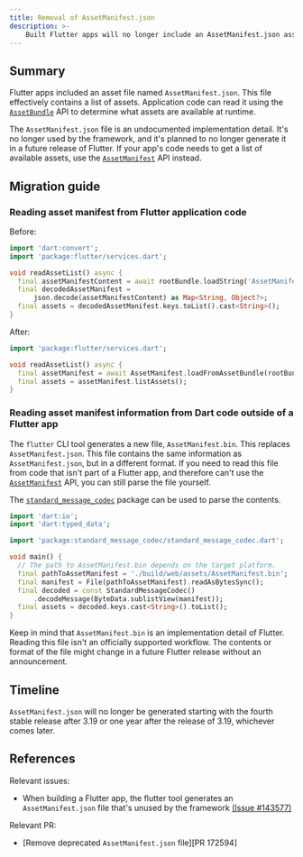 ```yaml
---
title: Removal of AssetManifest.json
description: >-
    Built Flutter apps will no longer include an AssetManifest.json asset file.
---
```


## Summary

Flutter apps included an asset file named `AssetManifest.json`.
This file effectively contains a list of assets.
Application code can read it using the [`AssetBundle`][] API to
determine what assets are available at runtime.

The `AssetManifest.json` file is an undocumented implementation detail.
It's no longer used by the framework, and it's planned to
no longer generate it in a future release of Flutter.
If your app's code needs to get a list of available assets,
use the [`AssetManifest`][] API instead.

## Migration guide

### Reading asset manifest from Flutter application code

Before:

```dart
import 'dart:convert';
import 'package:flutter/services.dart';

void readAssetList() async {
  final assetManifestContent = await rootBundle.loadString('AssetManifest.json');
  final decodedAssetManifest =
      json.decode(assetManifestContent) as Map<String, Object?>;
  final assets = decodedAssetManifest.keys.toList().cast<String>();
}
```

After:

```dart
import 'package:flutter/services.dart';

void readAssetList() async {
  final assetManifest = await AssetManifest.loadFromAssetBundle(rootBundle);
  final assets = assetManifest.listAssets();
}
```

### Reading asset manifest information from Dart code outside of a Flutter app

The `flutter` CLI tool generates a new file, `AssetManifest.bin`.
This replaces `AssetManifest.json`.
This file contains the same information as `AssetManifest.json`,
but in a different format.
If you need to read this file from code that isn't part of a Flutter app, and
therefore can't use the [`AssetManifest`][] API,
you can still parse the file yourself.

The [`standard_message_codec`][] package can be used to parse the contents.

```dart
import 'dart:io';
import 'dart:typed_data';

import 'package:standard_message_codec/standard_message_codec.dart';

void main() {
  // The path to AssetManifest.bin depends on the target platform.
  final pathToAssetManifest = './build/web/assets/AssetManifest.bin';
  final manifest = File(pathToAssetManifest).readAsBytesSync();
  final decoded = const StandardMessageCodec()
      .decodeMessage(ByteData.sublistView(manifest));
  final assets = decoded.keys.cast<String>().toList();
}
```

Keep in mind that `AssetManifest.bin` is an implementation detail of Flutter.
Reading this file isn't an officially supported workflow.
The contents or format of the file might change in
a future Flutter release without an announcement.

## Timeline

`AssetManifest.json` will no longer be generated starting with
the fourth stable release after 3.19 or one year after the release of 3.19,
whichever comes later.

## References

Relevant issues:

* When building a Flutter app, the flutter tool generates an
  `AssetManifest.json` file that's unused by the framework [(Issue #143577)][]

Relevant PR:

* [Remove deprecated `AssetManifest.json` file][PR 172594]

[`AssetBundle`]: {{site.api}}/flutter/services/AssetBundle-class.html
[`AssetManifest`]: {{site.api}}/flutter/services/AssetManifest-class.html
[(Issue #143577)]: {{site.repo.flutter}}/issues/143577
[`standard_message_codec`]: {{site.pub-pkg}}/standard_message_codec
[PR 169382]: {{site.repo.flutter}}/pull/172594
